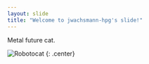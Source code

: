 ```yaml
---
layout: slide
title: "Welcome to jwachsmann-hpg's slide!"
---
```


Metal future cat.

![Robotocat](https://octodex.github.com/images/Robotocat.png)
{: .center}
